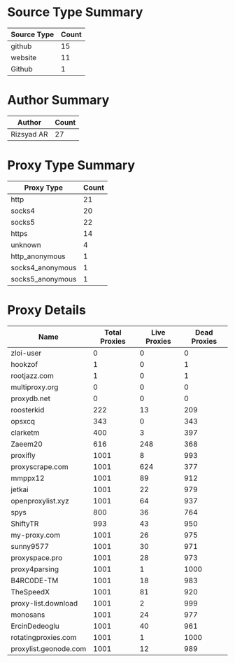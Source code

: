# Source Type Summary

| Source Type | Count |
|-------------|-------|
| github | 15 |
| website | 11 |
| Github | 1 |


# Author Summary

| Author | Count |
|--------|-------|
| Rizsyad AR | 27 |


# Proxy Type Summary

| Proxy Type | Count |
|------------|-------|
| http | 21 |
| socks4 | 20 |
| socks5 | 22 |
| https | 14 |
| unknown | 4 |
| http_anonymous | 1 |
| socks4_anonymous | 1 |
| socks5_anonymous | 1 |


# Proxy Details

| Name | Total Proxies | Live Proxies | Dead Proxies |
|------|---------------|--------------|---------------|
| zloi-user | 0 | 0 | 0 |
| hookzof | 1 | 0 | 1 |
| rootjazz.com | 1 | 0 | 1 |
| multiproxy.org | 0 | 0 | 0 |
| proxydb.net | 0 | 0 | 0 |
| roosterkid | 222 | 13 | 209 |
| opsxcq | 343 | 0 | 343 |
| clarketm | 400 | 3 | 397 |
| Zaeem20 | 616 | 248 | 368 |
| proxifly | 1001 | 8 | 993 |
| proxyscrape.com | 1001 | 624 | 377 |
| mmppx12 | 1001 | 89 | 912 |
| jetkai | 1001 | 22 | 979 |
| openproxylist.xyz | 1001 | 64 | 937 |
| spys | 800 | 36 | 764 |
| ShiftyTR | 993 | 43 | 950 |
| my-proxy.com | 1001 | 26 | 975 |
| sunny9577 | 1001 | 30 | 971 |
| proxyspace.pro | 1001 | 28 | 973 |
| proxy4parsing | 1001 | 1 | 1000 |
| B4RC0DE-TM | 1001 | 18 | 983 |
| TheSpeedX | 1001 | 81 | 920 |
| proxy-list.download | 1001 | 2 | 999 |
| monosans | 1001 | 24 | 977 |
| ErcinDedeoglu | 1001 | 40 | 961 |
| rotatingproxies.com | 1001 | 1 | 1000 |
| proxylist.geonode.com | 1001 | 12 | 989 |
